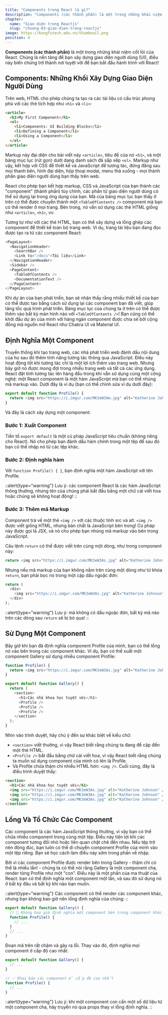 ```yaml
---
title: "Components trong React là gì?"
description: "Components (các thành phần) là một trong những khái niệm cốt lõi của React. Chúng là nền tảng để bạn xây dựng giao diện người dùng (UI), điều này biến chúng trở thành nơi tuyệt vời để bạn bắt đầu hành trình với React!"
chapter:
  name: "Giao diện trong Reactjs"
  slug: "chuong-03-giao-dien-trong-reactjs"
image: https://kungfutech.edu.vn/thumbnail.png
position: 4
---
```


**Components (các thành phần)** là một trong những khái niệm cốt lõi của React. Chúng là nền tảng để bạn xây dựng giao diện người dùng (UI), điều này biến chúng trở thành nơi tuyệt vời để bạn bắt đầu hành trình với React!

## Components: Những Khối Xây Dựng Giao Diện Người Dùng

Trên web, HTML cho phép chúng ta tạo ra các tài liệu có cấu trúc phong phú với các thẻ tích hợp như `<h1>` và `<li>`:

```html
<article>
  <h1>My First Component</h1>
  <ol>
    <li>Components: UI Building Blocks</li>
    <li>Defining a Component</li>
    <li>Using a Component</li>
  </ol>
</article>
```

Markup này đại diện cho bài viết này `<article>`, tiêu đề của nó `<h1>`, và một bảng mục lục (rút gọn) dưới dạng danh sách đã sắp xếp `<ol>`. Markup như vậy, kết hợp với CSS để thiết kế và JavaScript để tương tác, đứng đằng sau mọi thanh bên, hình đại diện, hộp thoại modal, menu thả xuống - mọi thành phần giao diện người dùng bạn thấy trên web.

React cho phép bạn kết hợp markup, CSS và JavaScript của bạn thành các "component" (thành phần) tùy chỉnh, các phần tử giao diện người dùng có thể sử dụng lại trong ứng dụng của bạn. Mã của bảng mục lục bạn thấy ở trên có thể được chuyển thành một `<TableOfContents />` component mà bạn có thể render ở mọi trang. Bên trong, nó vẫn sử dụng các thẻ HTML giống như `<article>`, `<h1>`, vv.

Tương tự như với các thẻ HTML, bạn có thể xây dựng và lồng ghép các component để thiết kế toàn bộ trang web. Ví dụ, trang tài liệu bạn đang đọc được tạo ra từ các component React:

```javascript
<PageLayout>
  <NavigationHeader>
    <SearchBar />
    <Link to="/docs">Tài liệu</Link>
  </NavigationHeader>
  <Sidebar />
  <PageContent>
    <TableOfContents />
    <DocumentationText />
  </PageContent>
</PageLayout>
```

Khi dự án của bạn phát triển, bạn sẽ nhận thấy rằng nhiều thiết kế của bạn có thể được tạo bằng cách sử dụng lại các component bạn đã viết, giúp tăng tốc quá trình phát triển. Bảng mục lục của chúng ta ở trên có thể được thêm vào bất kỳ màn hình nào với `<TableOfContents />`! Bạn cũng có thể khởi đầu dự án của mình với hàng ngàn component được chia sẻ bởi cộng đồng mã nguồn mở React như Chakra UI và Material UI.

## Định Nghĩa Một Component

Truyền thống khi tạo trang web, các nhà phát triển web đánh dấu nội dung của họ sau đó thêm tính năng tương tác thông qua JavaScript. Điều này hoạt động tốt khi tương tác chỉ là một lợi ích thêm vào trang web. Nhưng bây giờ nó được mong đợi trong nhiều trang web và tất cả các ứng dụng. React đặt tính tương tác lên hàng đầu trong khi vẫn sử dụng cùng một công nghệ: một React component là một hàm JavaScript mà bạn có thể nhúng mã markup vào. Dưới đây là ví dụ (bạn có thể chỉnh sửa ví dụ dưới đây):

```javascript
export default function Profile() {
  return <img src="https://i.imgur.com/MK3eW3Am.jpg" alt="Katherine Johnson" />;
}
```

Và đây là cách xây dựng một component:

### Bước 1: Xuất Component

Tiền tố `export default` là một cú pháp JavaScript tiêu chuẩn (không riêng cho React). Nó cho phép bạn đánh dấu hàm chính trong một tệp để sau đó bạn có thể nhập nó từ các tệp khác.

### Bước 2: Định nghĩa hàm

Với `function Profile() { }`, bạn định nghĩa một hàm JavaScript với tên Profile.

::alert{type="warning"}
Lưu ý: các component React là các hàm JavaScript thông thường, nhưng tên của chúng phải bắt đầu bằng một chữ cái viết hoa hoặc chúng sẽ không hoạt động!
::

### Bước 3: Thêm mã Markup

Component trả về một thẻ `<img />` với các thuộc tính src và alt. `<img />` được viết giống HTML, nhưng bản chất là JavaScript bên trong! Cú pháp này được gọi là JSX, và nó cho phép bạn nhúng mã markup vào bên trong JavaScript.

Câu lệnh `return` có thể được viết trên cùng một dòng, như trong component này:

```javascript
return <img src="https://i.imgur.com/MK3eW3As.jpg" alt="Katherine Johnson" />;
```

Nhưng nếu mã markup của bạn không nằm trên cùng một dòng như từ khóa `return`, bạn phải bọc nó trong một cặp dấu ngoặc đơn:

```javascript
return (
  <div>
    <img src="https://i.imgur.com/MK3eW3As.jpg" alt="Katherine Johnson" />
  </div>
);
```

::alert{type="warning"}
Lưu ý: mà không có dấu ngoặc đơn, bất kỳ mã nào trên các dòng sau `return` sẽ bị bỏ qua!
::

## Sử Dụng Một Component

Bây giờ khi bạn đã định nghĩa component Profile của mình, bạn có thể lồng nó vào bên trong các component khác. Ví dụ, bạn có thể xuất một component Gallery sử dụng nhiều component Profile:

```javascript
function Profile() {
  return <img src="https://i.imgur.com/MK3eW3As.jpg" alt="Katherine Johnson" />;
}

export default function Gallery() {
  return (
    <section>
      <h1>Các nhà khoa học tuyệt vời</h1>
      <Profile />
      <Profile />
      <Profile />
    </section>
  );
}
```

Nhìn vào trình duyệt, hãy chú ý đến sự khác biệt về kiểu chữ:

- `<section>` viết thường, vì vậy React biết rằng chúng ta đang đề cập đến một thẻ HTML.
- `<Profile />` bắt đầu bằng chữ cái viết hoa, vì vậy React biết rằng chúng ta muốn sử dụng component của mình có tên là Profile.
- Và Profile chứa thậm chí nhiều HTML hơn: `<img />`. Cuối cùng, đây là điều trình duyệt thấy:

```html
<section>
  <h1>Các nhà khoa học tuyệt vời</h1>
  <img src="https://i.imgur.com/MK3eW3As.jpg" alt="Katherine Johnson" />
  <img src="https://i.imgur.com/MK3eW3As.jpg" alt="Katherine Johnson" />
  <img src="https://i.imgur.com/MK3eW3As.jpg" alt="Katherine Johnson" />
</section>
```

## Lồng Và Tổ Chức Các Component

Các component là các hàm JavaScript thông thường, vì vậy bạn có thể chứa nhiều component trong cùng một tệp. Điều này tiện lợi khi các component tương đối nhỏ hoặc liên quan chặt chẽ đến nhau. Nếu tệp trở nên đông đúc, bạn luôn có thể di chuyển component Profile của mình vào một tệp riêng. Bạn sẽ học cách làm điều này sớm trong phần về nhập.

Bởi vì các component Profile được render bên trong Gallery - thậm chí có thể là nhiều lần! - chúng ta có thể nói rằng Gallery là một component cha, render từng Profile như một "con". Điều này là một phần của ma thuật của React: bạn có thể định nghĩa một component một lần, và sau đó sử dụng nó ở bất kỳ đâu và bất kỳ khi nào bạn muốn.

::alert{type="warning"}
Các component có thể render các component khác, nhưng bạn không bao giờ nên lồng định nghĩa của chúng:
::

```javascript
export default function Gallery() {
  // 🔴 Không bao giờ định nghĩa một component bên trong component khác!
  function Profile() {
    // ...
  }
  // ...
}
```

Đoạn mã trên rất chậm và gây ra lỗi. Thay vào đó, định nghĩa mọi component ở cấp độ cao nhất:

```javascript
export default function Gallery() {
  // ...
}

// ✅ Khai báo các component ở cấp độ cao nhất
function Profile() {
  // ...
}
```

::alert{type="warning"}
Lưu ý: khi một component con cần một số dữ liệu từ một component cha, hãy truyền nó qua props thay vì lồng định nghĩa.
::
